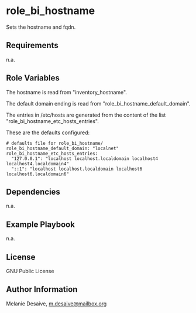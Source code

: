 role_bi_hostname
=========

Sets the hostname and fqdn.

Requirements
------------

n.a.

Role Variables
--------------
The hostname is read from "inventory_hostname".

The default domain ending is read from "role_bi_hostname_default_domain".

The entries in /etc/hosts are generated from the content of the list "role_bi_hostname_etc_hosts_entries".

These are the defaults configured:

```
# defaults file for role_bi_hostname/
role_bi_hostname_default_domain: "localnet"
role_bi_hostname_etc_hosts_entries:
  "127.0.0.1": "localhost localhost.localdomain localhost4 localhost4.localdomain4"
  "::1": "localhost localhost.localdomain localhost6 localhost6.localdomain6"
```

Dependencies
------------

n.a.

Example Playbook
----------------

n.a.

License
-------

GNU Public License

Author Information
------------------

Melanie Desaive, m.desaive@mailbox.org
